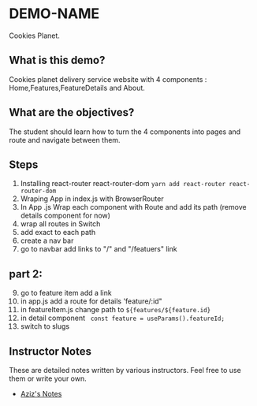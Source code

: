 # DEMO-NAME

Cookies Planet.

## What is this demo?

Cookies planet delivery service website with 4 components : Home,Features,FeatureDetails and About.

## What are the objectives?

The student should learn how to turn the 4 components into pages and route and navigate between them.

## Steps

1. Installing react-router react-router-dom `yarn add react-router react-router-dom`
2. Wraping App in index.js with BrowserRouter
3. In App .js Wrap each component with Route and add its path (remove details component for now) 
4. wrap all routes in Switch
5. add exact to each path
6. create a nav bar
7. go to navbar add links to "/" and "/featuers" link

## part 2:
9. go to feature item add a link 
10. in app.js add a route for details 'feature/:id"
11. in featureItem.js change path to `${features/${feature.id}`
12. in detail component ` const feature = useParams().featureId;`
13. switch to slugs

## Instructor Notes

These are detailed notes written by various instructors. Feel free to use them or write your own.

- [Aziz's Notes](https://github.com/JoinCODED/DEMO-Template/blob/main/aziz.md)
